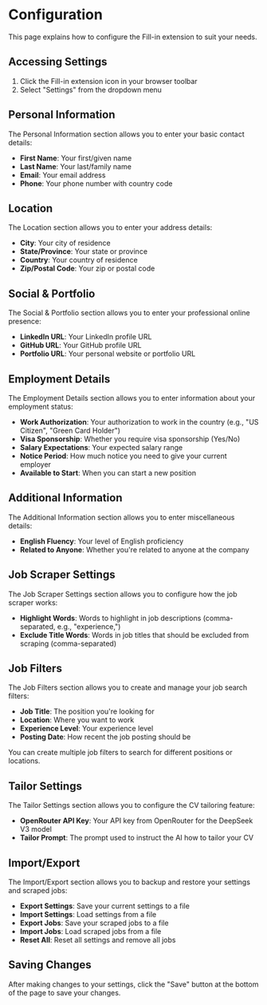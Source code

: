 # Configuration

This page explains how to configure the Fill-in extension to suit your needs.

## Accessing Settings

1. Click the Fill-in extension icon in your browser toolbar
2. Select "Settings" from the dropdown menu

## Personal Information

The Personal Information section allows you to enter your basic contact details:

- **First Name**: Your first/given name
- **Last Name**: Your last/family name
- **Email**: Your email address
- **Phone**: Your phone number with country code

## Location

The Location section allows you to enter your address details:

- **City**: Your city of residence
- **State/Province**: Your state or province
- **Country**: Your country of residence
- **Zip/Postal Code**: Your zip or postal code

## Social & Portfolio

The Social & Portfolio section allows you to enter your professional online presence:

- **LinkedIn URL**: Your LinkedIn profile URL
- **GitHub URL**: Your GitHub profile URL
- **Portfolio URL**: Your personal website or portfolio URL

## Employment Details

The Employment Details section allows you to enter information about your employment status:

- **Work Authorization**: Your authorization to work in the country (e.g., "US Citizen", "Green Card Holder")
- **Visa Sponsorship**: Whether you require visa sponsorship (Yes/No)
- **Salary Expectations**: Your expected salary range
- **Notice Period**: How much notice you need to give your current employer
- **Available to Start**: When you can start a new position

## Additional Information

The Additional Information section allows you to enter miscellaneous details:

- **English Fluency**: Your level of English proficiency
- **Related to Anyone**: Whether you're related to anyone at the company

## Job Scraper Settings

The Job Scraper Settings section allows you to configure how the job scraper works:

- **Highlight Words**: Words to highlight in job descriptions (comma-separated, e.g., "experience,")
- **Exclude Title Words**: Words in job titles that should be excluded from scraping (comma-separated)

## Job Filters

The Job Filters section allows you to create and manage your job search filters:

- **Job Title**: The position you're looking for
- **Location**: Where you want to work
- **Experience Level**: Your experience level
- **Posting Date**: How recent the job posting should be

You can create multiple job filters to search for different positions or locations.

## Tailor Settings

The Tailor Settings section allows you to configure the CV tailoring feature:

- **OpenRouter API Key**: Your API key from OpenRouter for the DeepSeek V3 model
- **Tailor Prompt**: The prompt used to instruct the AI how to tailor your CV

## Import/Export

The Import/Export section allows you to backup and restore your settings and scraped jobs:

- **Export Settings**: Save your current settings to a file
- **Import Settings**: Load settings from a file
- **Export Jobs**: Save your scraped jobs to a file
- **Import Jobs**: Load scraped jobs from a file
- **Reset All**: Reset all settings and remove all jobs

## Saving Changes

After making changes to your settings, click the "Save" button at the bottom of the page to save your changes.
